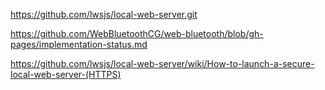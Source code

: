 https://github.com/lwsjs/local-web-server.git

https://github.com/WebBluetoothCG/web-bluetooth/blob/gh-pages/implementation-status.md

https://github.com/lwsjs/local-web-server/wiki/How-to-launch-a-secure-local-web-server-(HTTPS)
